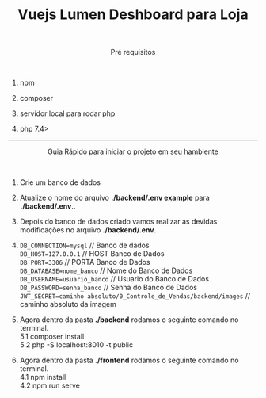 <h1 align="center">Vuejs Lumen Deshboard para Loja</h1>
<br>

<p align="center">Pré requisitos </p>
<br>

1. npm

2. composer

3. servidor local para rodar php

4. php 7.4>

<hr>

<p align="center">Guia Rápido para iniciar o projeto em seu hambiente </p>
<br>

1. Crie um banco de dados

2. Atualize o nome do arquivo **./backend/.env example** para  **./backend/.env**..

3. Depois do banco de dados criado vamos realizar as devidas modificações no arquivo **./backend/.env**.

4.  `DB_CONNECTION=mysql`     // Banco de dados <br>
  	`DB_HOST=127.0.0.1`     // HOST Banco de Dados <br>
  	`DB_PORT=3306`   // PORTA Banco de Dados <br>
  	`DB_DATABASE=nome_banco`   // Nome do Banco de Dados <br>
    `DB_USERNAME=usuario_banco`   // Usuario do Banco de Dados <br>
    `DB_PASSWORD=senha_banco`   // Senha do Banco de Dados <br>
		`JWT_SECRET=caminho absoluto/0_Controle_de_Vendas/backend/images`   // caminho absoluto da imagem <br>

5. Agora dentro da pasta **./backend** rodamos o seguinte comando no terminal. <br>
	5.1 composer install <br>
	5.2 php -S localhost:8010 -t public


4. Agora dentro da pasta **./frontend** rodamos o seguinte comando no terminal. <br>
	4.1 npm install <br>
	4.2 npm run serve